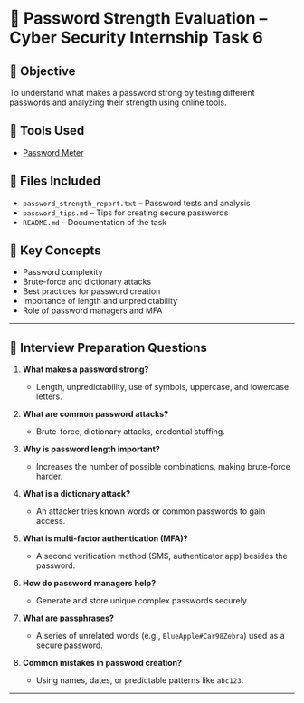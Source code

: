 # 🔐 Password Strength Evaluation – Cyber Security Internship Task 6

## 📝 Objective
To understand what makes a password strong by testing different passwords and analyzing their strength using online tools.

## 🧪 Tools Used
- [Password Meter](https://www.passwordmeter.com/)

## 📁 Files Included
- `password_strength_report.txt` – Password tests and analysis
- `password_tips.md` – Tips for creating secure passwords
- `README.md` – Documentation of the task

## 📌 Key Concepts
- Password complexity
- Brute-force and dictionary attacks
- Best practices for password creation
- Importance of length and unpredictability
- Role of password managers and MFA


---

## 💬 Interview Preparation Questions

1. **What makes a password strong?**
   - Length, unpredictability, use of symbols, uppercase, and lowercase letters.

2. **What are common password attacks?**
   - Brute-force, dictionary attacks, credential stuffing.

3. **Why is password length important?**
   - Increases the number of possible combinations, making brute-force harder.

4. **What is a dictionary attack?**
   - An attacker tries known words or common passwords to gain access.

5. **What is multi-factor authentication (MFA)?**
   - A second verification method (SMS, authenticator app) besides the password.

6. **How do password managers help?**
   - Generate and store unique complex passwords securely.

7. **What are passphrases?**
   - A series of unrelated words (e.g., `BlueApple#Car98Zebra`) used as a secure password.

8. **Common mistakes in password creation?**
   - Using names, dates, or predictable patterns like `abc123`.

---
